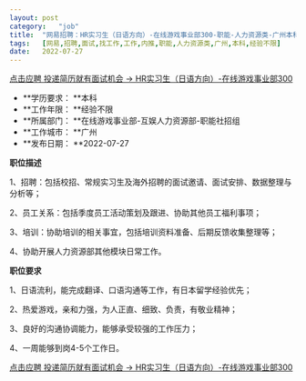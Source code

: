 ```yaml
---
layout:	post
category:	"job"
title:	"网易招聘：HR实习生（日语方向）-在线游戏事业部300-职能-人力资源类-广州本科经验不限"
tags:	[网易,招聘,面试,找工作,工作,内推,职能,人力资源类,广州,本科,经验不限]
date:	2022-07-27
---
```


[点击应聘 投递简历就有面试机会 ->  HR实习生（日语方向）-在线游戏事业部300](http://mobile.bole.netease.com/bole/boleDetail?id=41689&employeeId=346f03c3cda5f04c&key=all)



- **学历要求： **本科
- **工作年限： **经验不限
- **所属部门： **在线游戏事业部-互娱人力资源部-职能社招组
- **工作城市： **广州
- **发布日期： **2022-07-27



**职位描述**

1、招聘：包括校招、常规实习生及海外招聘的面试邀请、面试安排、数据整理与分析等；

2、员工关系：包括季度员工活动策划及跟进、协助其他员工福利事项；

3、培训：协助培训的相关事宜，包括培训资料准备、后期反馈收集整理等；

4、协助开展人力资源部其他模块日常工作。



**职位要求**

1、日语流利，能完成翻译、口语沟通等工作，有日本留学经验优先；

2、热爱游戏，亲和力强，为人正直、细致、负责，有敬业精神； 

3、良好的沟通协调能力，能够承受较强的工作压力；

4、一周能够到岗4-5个工作日。



[点击应聘 投递简历就有面试机会 ->  HR实习生（日语方向）-在线游戏事业部300](http://mobile.bole.netease.com/bole/boleDetail?id=41689&employeeId=346f03c3cda5f04c&key=all)